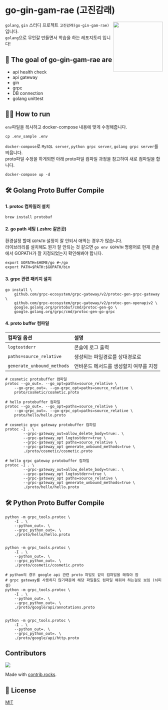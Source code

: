 # go-gin-gam-rae (고진감래)

<img align="right" width="159px" src="https://user-images.githubusercontent.com/24591259/222955830-f9cbb8f3-b1e8-4cee-8995-bda4d324dc71.png">

`golang`, `gin` 스터디 프로젝트 `고진감래(go-gin-gam-rae)` 입니다. <br>
`golang`으로 무언갈 만들면서 학습을 하는 레포지토리 입니다!

## 🚀 The goal of go-gin-gam-rae are

- api health check
- api gateway
- gin
- grpc
- DB connection
- golang unittest

## 🏃‍♂️ How to run

`env`파일을 복사하고 docker-compose 내용에 맞게 수정해줍니다.

```shell
cp .env_sample .env
```

`docker-compose`로 `MySQL server`, `python grpc server`, `golang grpc server`를 띄웁니다. <br>
proto파일 수정을 하게되면 아래 proto파일 컴파일 과정을 참고하여 새로 컴파일을 합니다.

```shell
docker-compose up -d
```

## 🛠 Golang Proto Buffer Compile

#### 1. protoc 컴파일러 설치

```shell
brew install protobuf
```

#### 2. go path 세팅 (.zshrc 같은곳)

환경설정 할때 `GOPATH` 설정이 잘 안되서 애먹는 경우가 많습니다. <br>
라이브러리를 설치해도 뭔가 잘 안되는 것 같으면 `go env GOPATH` 명령어로 현재 콘솔에서 GOPATH가 잘 지정되었는지 확인해봐야 합니다.

```shell
export GOPATH=$HOME/go #~/go
export PATH=$PATH:$GOPATH/bin
```

#### 3. grpc 관련 패키지 설치

```shell
go install \
    github.com/grpc-ecosystem/grpc-gateway/v2/protoc-gen-grpc-gateway \
    github.com/grpc-ecosystem/grpc-gateway/v2/protoc-gen-openapiv2 \
    google.golang.org/protobuf/cmd/protoc-gen-go \
    google.golang.org/grpc/cmd/protoc-gen-go-grpc 
```

#### 4. proto buffer 컴파일

| 컴파일 옵션                     | 설명                    |
|:---------------------------|:----------------------|
| `logtostderr`              | 콘솔에 로그 출력             |
| `paths=source_relative`    | 생성되는 파일경로를 상대경로로      |
| `generate_unbound_methods` | 언바운드 메서드를 생성할지 여부를 지정 |

```shell
# cosmetic protobuffer 컴파일
protoc --go_out=. --go_opt=paths=source_relative \
    --go-grpc_out=. --go-grpc_opt=paths=source_relative \
    proto/cosmetic/cosmetic.proto

# hello protobuffer 컴파일
protoc --go_out=. --go_opt=paths=source_relative \
    --go-grpc_out=. --go-grpc_opt=paths=source_relative \
    proto/hello/hello.proto

# cosmetic grpc gateway protobuffer 컴파일    
protoc -I . \
		--grpc-gateway_out=allow_delete_body=true:. \
		--grpc-gateway_opt logtostderr=true \
		--grpc-gateway_opt paths=source_relative \
		--grpc-gateway_opt generate_unbound_methods=true \
		./proto/cosmetic/cosmetic.proto

# hello grpc gateway protobuffer 컴파일
protoc -I . \
		--grpc-gateway_out=allow_delete_body=true:. \
		--grpc-gateway_opt logtostderr=true \
		--grpc-gateway_opt paths=source_relative \
		--grpc-gateway_opt generate_unbound_methods=true \
		./proto/hello/hello.proto
```

## 🛠 Python Proto Buffer Compile

```shell
python -m grpc_tools.protoc \
	-I . \
    --python_out=. \
    --grpc_python_out=. \
    ./proto/hello/hello.proto


python -m grpc_tools.protoc \
	-I . \
    --python_out=. \
    --grpc_python_out=. \
    ./proto/cosmetic/cosmetic.proto

# python의 경우 google api 관련 proto 파일도 같이 컴파일을 해줘야 함
# grpc gateway를 사용하지 않기때문에 해당 파일들도 컴파일 해줘야 하는걸로 보임 (뇌피셜) 
python -m grpc_tools.protoc \
	-I . \
    --python_out=. \
    --grpc_python_out=. \
    ./proto/google/api/annotations.proto


python -m grpc_tools.protoc \
	-I . \
    --python_out=. \
    --grpc_python_out=. \
    ./proto/google/api/http.proto

```

## Contributors
<a href="https://github.com/Jay-Chan9yu/go-gin-gam-rae/graphs/contributors">
  <img src="https://contrib.rocks/image?repo=Jay-Chan9yu/go-gin-gam-rae" />
</a>

Made with [contrib.rocks](https://contrib.rocks).

## 🔏 License

[MIT](https://choosealicense.com/licenses/mit/)

